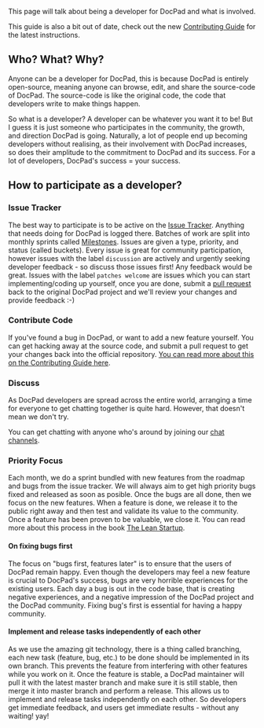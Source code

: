 This page will talk about being a developer for DocPad and what is involved.

This guide is also a bit out of date, check out the new [Contributing Guide](/docpad/contribute) for the latest instructions.


## Who? What? Why?
Anyone can be a developer for DocPad, this is because DocPad is entirely open-source, meaning anyone can browse, edit, and share the source-code of DocPad. The source-code is like the original code, the code that developers write to make things happen.

So what is a developer? A developer can be whatever you want it to be! But I guess it is just someone who participates in the community, the growth, and direction DocPad is going. Naturally, a lot of people end up becoming developers without realising, as their involvement with DocPad increases, so does their amplitude to the commitment to DocPad and its success. For a lot of developers, DocPad's success = your success.


## How to participate as a developer?


### Issue Tracker
The best way to participate is to be active on the [Issue Tracker](/issues). Anything that needs doing for DocPad is logged there. Batches of work are split into monthly sprints called [Milestones](/issues/milestones). Issues are given a type, priority, and status (called buckets). Every issue is great for community participation, however issues with the label `discussion` are actively and urgently seeking developer feedback - so discuss those issues first! Any feedback would be great. Issues with the label `patches welcome` are issues which you can start implementing/coding up yourself, once you are done, submit a [pull request](http://help.github.com/send-pull-requests/) back to the original DocPad project and we'll review your changes and provide feedback :-)


### Contribute Code
If you've found a bug in DocPad, or want to add a new feature yourself. You can get hacking away at the source code, and submit a pull request to get your changes back into the official repository. [You can read more about this on the Contributing Guide here](/docpad/contribute).


### Discuss
As DocPad developers are spread across the entire world, arranging a time for everyone to get chatting together is quite hard. However, that doesn't mean we don't try.

You can get chatting with anyone who's around by joining our [chat channels](/chat).


### Priority Focus
Each month, we do a sprint bundled with new features from the roadmap and bugs from the issue tracker. We will always aim to get high priority bugs fixed and released as soon as posible. Once the bugs are all done, then we focus on the new features. When a feature is done, we release it to the public right away and then test and validate its value to the community. Once a feature has been proven to be valuable, we close it. You can read more about this process in the book [The Lean Startup](http://theleanstartup.com/).


#### On fixing bugs first
The focus on "bugs first, features later" is to ensure that the users of DocPad remain happy. Even though the developers may feel a new feature is crucial to DocPad's success, bugs are very horrible experiences for the existing users. Each day a bug is out in the code base, that is creating negative experiences, and a negative impression of the DocPad project and the DocPad community. Fixing bug's first is essential for having a happy community.


#### Implement and release tasks independently of each other
As we use the amazing git technology, there is a thing called branching, each new task (feature, bug, etc.) to be done should be implemented in its own branch. This prevents the feature from interfering with other features while you work on it. Once the feature is stable, a DocPad maintainer will pull it with the latest master branch and make sure it is still stable, then merge it into master branch and perform a release. This allows us to implement and release tasks independently on each other. So developers get immediate feedback, and users get immediate results - without any waiting! yay!
